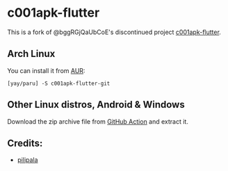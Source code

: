 # c001apk-flutter

This is a fork of @bggRGjQaUbCoE's discontinued project [c001apk-flutter](https://github.com/bggRGjQaUbCoE/c001apk-flutter).

## Arch Linux

You can install it from [AUR](https://aur.archlinux.org/packages/c001apk-flutter-git):

```shell
[yay/paru] -S c001apk-flutter-git
```

## Other Linux distros, Android & Windows

Download the zip archive file from [GitHub Action](https://github.com/Integral-Tech/c001apk-flutter/actions) and extract it.

## Credits:
- [pilipala](https://github.com/guozhigq/pilipala)
